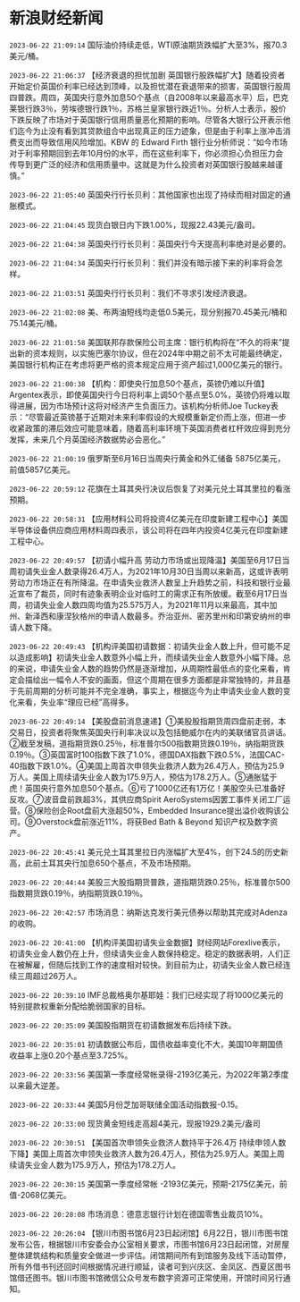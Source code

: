 # 新浪财经新闻
`2023-06-22 21:09:14` 国际油价持续走低，WTI原油期货跌幅扩大至3%，报70.3美元/桶。

`2023-06-22 21:06:37` 【经济衰退的担忧加剧 英国银行股跌幅扩大】随着投资者开始定价英国价利率已经达到顶峰，以及担忧潜在衰退带来的损害，英国银行股周四普跌。周四，英国央行意外加息50个基点（自2008年以来最高水平）后，巴克莱银行跌3％，劳埃德银行跌1％，苏格兰皇家银行跌近1％。分析人士表示，股价下跌反映了市场对于英国银行信用质量恶化预期的影响。尽管各大银行公开表示他们迄今为止没有看到其贷款组合中出现真正的压力迹象，但是由于利率上涨冲击消费支出而导致信用风险增加。KBW 的 Edward Firth 银行业分析师说：“如今市场对于利率预期回到去年10月份的水平，而在这些利率下，你必须担心负担压力会传导到更广泛的经济和信用质量中。这就是为什么投资者对英国银行股越来越谨慎。”

`2023-06-22 21:05:40` 英国央行行长贝利：其他国家也出现了持续而相对固定的通胀模式。

`2023-06-22 21:04:45` 现货白银日内下跌1.00%，现报22.43美元/盎司。

`2023-06-22 21:04:38` 英国央行行长贝利：英国央行今天提高利率绝对是必要的。

`2023-06-22 21:04:34` 英国央行行长贝利：我们并没有暗示接下来的利率将会怎样。

`2023-06-22 21:03:51` 英国央行行长贝利：我们不寻求引发经济衰退。

`2023-06-22 21:02:08` 美、布两油短线均走低0.5美元，现分别报70.45美元/桶和75.14美元/桶。

`2023-06-22 21:01:58` 美国联邦存款保险公司主席：银行机构将在“不久的将来”提出新的资本规则，以实施巴塞尔协议，但在2024年中期之前不太可能最终确定，美国银行机构正在考虑将更严格的资本规定应用于资产超过1,000亿美元的银行。

`2023-06-22 21:00:38` 【机构：即使央行加息50个基点，英镑仍难以升值】Argentex表示，即使英国央行今日将利率上调50个基点至5.0%，英镑仍将难以取得进展，因为市场预计这将对经济产生负面压力。该机构分析师Joe Tuckey表示：“尽管最近英镑基于近期对未来利率假设的大规模重新定价而上涨，但进一步收紧政策的滞后效应可能意味着，随着高利率环境下英国消费者杠杆效应得到充分发挥，未来几个月英国经济数据势必会恶化。”

`2023-06-22 21:00:19` 俄罗斯至6月16日当周央行黄金和外汇储备 5875亿美元，前值5857亿美元。

`2023-06-22 20:59:12` 花旗在土耳其央行决议后恢复了对美元兑土耳其里拉的看涨预期。

`2023-06-22 20:58:31` 【应用材料公司将投资4亿美元在印度新建工程中心】美国半导体设备供应商应用材料周四表示，该公司将在四年内投资4亿美元在印度新建工程中心。

`2023-06-22 20:49:57` 【初请小幅升高 劳动力市场或出现降温】美国至6月17日当周初请失业金人数录得26.4万人，为2021年10月30日当周以来新高，这或许表明劳动力市场正在有所降温。在申请失业救济人数呈上升趋势之前，科技和银行业最近宣布了裁员，同时有迹象表明企业对临时工的需求正有所放缓。截至6月17日当周，初请失业金人数四周均值为25.575万人，为2021年11月以来最高，其中加州、新泽西和康涅狄格州的申请人数最多。乔治亚州、密苏里州和印第安纳州的申请人数下降。

`2023-06-22 20:49:43` 【机构评美国初请数据：初请失业金人数上升，但可能不足以造成影响】初请失业金人数意外小幅上升，而续请失业金人数意外小幅下降。总的来说，申请失业金人数的趋势仍然是逐渐增加，从周期性最低点的变化来看，肯定会描绘出一幅令人不安的画面，但这个周期在很多方面都是非常独特的，并且基于先前周期的分析可能并不完全准确，事实上，根据迄今为止申请失业金人数的变化来看，失业率“理应已经”高得多。

`2023-06-22 20:49:14` 【美股盘前消息速递】①美股股指期货周四盘前走弱，本交易日，投资者将聚焦英国央行利率决议以及包括鲍威尔在内的美联储官员讲话。②截至发稿，道指期货跌0.25％，标准普尔500指数期货跌0.19％，纳指期货跌0.19％。③英国富时100指数下跌了1.0%，德国DAX指数下跌0.5%，法国CAC-40指数下跌1.0%。④美国上周首次申领失业救济人数为26.4万人，预估为25.9万人。美国上周续请失业金人数为175.9万人，预估为178.2万人。⑤通胀猛于虎！英国央行意外加息50个基点。⑥亏了1000亿还有1万亿！美股空头已准备好反攻。⑦波音盘前跌超3%，其供应商Spirit AeroSystems因罢工事件关闭工厂运营。⑧保险创企Root盘前大涨超50%，Embedded Insurance提出溢价收购该公司。⑨Overstock盘前涨近11%，将获Bed Bath & Beyond 知识产权及数字资产。

`2023-06-22 20:45:41` 美元兑土耳其里拉日内涨幅扩大至4%，创下24.5的历史新高，此前土耳其央行加息650个基点，不及市场预期。

`2023-06-22 20:44:44` 美股三大股指期货普跌，道指期货跌0.25％，标准普尔500指数期货跌0.19％，纳指期货跌0.19％。

`2023-06-22 20:42:57` 市场消息：纳斯达克发行美元债券以帮助其完成对Adenza的收购。

`2023-06-22 20:41:00` 【机构评美国初请失业金数据】财经网站Forexlive表示，初请失业金人数仍在上升，但续请失业金人数保持稳定。稳定的数据表明，人们正在被解雇，但随后找到工作的速度相对较快。到目前为止，初请失业金人数已经连续三周超过26万人。

`2023-06-22 20:39:10` IMF总裁格奥尔基耶娃：我们已经实现了将1000亿美元的特别提款权重新分配给脆弱国家的目标。

`2023-06-22 20:35:09` 美国股指期货在初请数据发布后持续下跌。

`2023-06-22 20:35:01` 初请数据公布后，国债收益率变化不大，美国10年期国债收益率上涨0.20个基点至3.725%。

`2023-06-22 20:33:56` 美国第一季度经常帐录得-2193亿美元，为2022年第2季度以来最大逆差。

`2023-06-22 20:33:44` 美国5月份芝加哥联储全国活动指数报-0.15。

`2023-06-22 20:33:00` 现货黄金短线走高超4美元，现报1929.2美元/盎司

`2023-06-22 20:30:51` 【美国首次申领失业救济人数持平于26.4万 持续申领人数下降】美国上周首次申领失业救济人数为26.4万人，预估为25.9万人。美国上周续请失业金人数为175.9万人，预估为178.2万人。

`2023-06-22 20:30:15` 美国第一季度经常帐 -2193亿美元，预期-2175亿美元，前值-2068亿美元。

`2023-06-22 20:28:08` 市场消息：德意志银行计划在德国零售业裁员10%。

`2023-06-22 20:26:04` 【银川市图书馆6月23日起闭馆】6月22日，银川市图书馆发布公告，根据银川市安委会办公室相关要求，市图书馆6月23日起闭馆，对房屋整体建筑结构和质量安全做进一步评估。闭馆期间所有到馆服务及线下活动暂停，所有外借书刊还回时间根据情况进行顺延，读者可到兴庆区、金凤区、西夏区图书馆借还图书。银川市图书馆微信公众号发布数字资源可正常使用，开馆时间另行通知。

